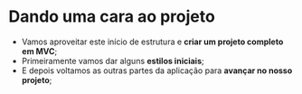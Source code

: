 # Dando uma cara ao projeto

- Vamos aproveitar este início de estrutura e **criar um projeto completo em MVC**;
- Primeiramente vamos dar alguns **estilos iniciais**;
- E depois voltamos as outras partes da aplicação para **avançar no nosso projeto**;
